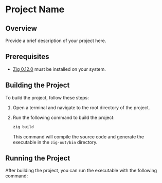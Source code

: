 # Project Name

## Overview

Provide a brief description of your project here.

## Prerequisites

- [Zig 0.12.0](https://ziglang.org/download/) must be installed on your system.

## Building the Project

To build the project, follow these steps:

1. Open a terminal and navigate to the root directory of the project.

2. Run the following command to build the project:

   ```bash
   zig build
   ```

   This command will compile the source code and generate the executable in the `zig-out/bin` directory.

## Running the Project

After building the project, you can run the executable with the following command:
